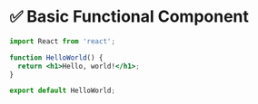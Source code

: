 # ✅ Basic Functional Component

```jsx
import React from 'react';

function HelloWorld() {
  return <h1>Hello, world!</h1>;
}

export default HelloWorld;
```
